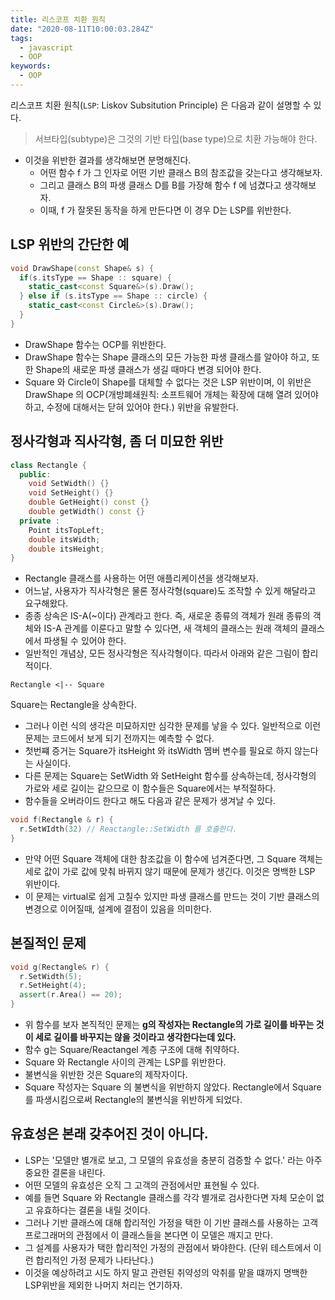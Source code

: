 ```yaml
---
title: 리스코프 치환 원칙
date: "2020-08-11T10:00:03.284Z"
tags:
  - javascript
  - OOP
keywords:
  - OOP
---
```


리스코프 치환 원칙(`LSP`: Liskov Subsitution Principle) 은 다음과 같이 설명할 수 있다.

> 서브타입(subtype)은 그것의 기반 타입(base type)으로 치환 가능해야 한다.

- 이것을 위반한 결과를 생각해보면 분명해진다.
  - 어떤 함수 f 가 그 인자로 어떤 기반 클래스 B의 참조값을 갖는다고 생각해보자.
  - 그리고 클래스 B의 파생 클래스 D를 B를 가장해 함수 f 에 넘겼다고 생각해보자.
  - 이때, f 가 잘못된 동작을 하게 만든다면 이 경우 D는 LSP를 위반한다.

## LSP 위반의 간단한 예

```c++
void DrawShape(const Shape& s) {
  if(s.itsType == Shape :: square) {
    static_cast<const Square&>(s).Draw();
  } else if (s.itsType == Shape :: circle) {
    static_cast<const Circle&>(s).Draw();
  }
}
```

- DrawShape 함수는 OCP를 위반한다.
- DrawShape 함수는 Shape 클래스의 모든 가능한 파생 클래스를 알아야 하고, 또한 Shape의 새로운 파생 클래스가 생길 때마다 변경 되어야 한다.
- Square 와 Circle이 Shape를 대체할 수 없다는 것은 LSP 위반이며, 이 위반은 DrawShape 의 OCP(개방폐쇄원칙: 소프트웨어 개체는 확장에 대해 열려 있어야 하고, 수정에 대해서는 닫혀 있어야 한다.) 위반을 유발한다.

## 정사각형과 직사각형, 좀 더 미묘한 위반

```c++
class Rectangle {
  public:
    void SetWidth() {}
    void SetHeight() {}
    double GetHeight() const {}
    double getWidth() const {}
  private :
    Point itsTopLeft;
    double itsWidth;
    double itsHeight;
}
```

- Rectangle 클래스를 사용하는 어떤 애플리케이션을 생각해보자.
- 어느날, 사용자가 직사각형은 물론 정사각형(square)도 조작할 수 있게 해달라고 요구해왔다.
- 종종 상속은 IS-A(~이다) 관계라고 한다. 즉, 새로운 종류의 객체가 원래 종류의 객체와 IS-A 관계를 이룬다고 말할 수 있다면, 새 객체의 클래스는 원래 객체의 클래스에서 파생될 수 있어야 한다.
- 일반적인 개념상, 모든 정사각형은 직사각형이다. 따라서 아래와 같은 그림이 합리적이다.

```uml
Rectangle <|-- Square
```

Square는 Rectangle을 상속한다.

- 그러나 이런 식의 생각은 미묘하지만 심각한 문제를 낳을 수 있다. 일반적으로 이런 문제는 코드에서 보게 되기 전까지는 예측할 수 없다.
- 첫번쨰 증거는 Square가 itsHeight 와 itsWidth 멤버 변수를 필요로 하지 않는다는 사실이다.
- 다른 문제는 Square는 SetWidth 와 SetHeight 함수를 상속하는데, 정사각형의 가로와 세로 길이는 같으므로 이 함수들은 Square에서는 부적절하다.
- 함수들을 오버라이드 한다고 해도 다음과 같은 문제가 생겨날 수 있다.

```c++
void f(Rectangle & r) {
  r.SetWIdth(32) // Reactangle::SetWidth 를 호출한다.
}
```

- 만약 어떤 Square 객체에 대한 참조값을 이 함수에 넘겨준다면, 그 Square 객체는 세로 값이 가로 값에 맞춰 바뀌지 않기 때문에 문제가 생긴다. 이것은 명백한 LSP 위반이다.
- 이 문제는 virtual로 쉽게 고칠수 있지만 파생 클래스를 만드는 것이 기반 클래스의 변경으로 이어질때, 설계에 결점이 있음을 의미한다.

## 본질적인 문제

```c++
void g(Rectangle& r) {
  r.SetWidth(5);
  r.SetHeight(4);
  assert(r.Area() == 20);
}
```

- 위 함수를 보자 본직적인 문제는 **g의 작성자는 Rectangle의 가로 길이를 바꾸는 것이 세로 길이를 바꾸지는 않을 것이라고 생각한다는데 있다.**
- 함수 g는 Square/Reactangel 계층 구조에 대해 취약하다.
- Square 와 Rectangle 사이의 관계는 LSP를 위반한다.
- 불변식을 위반한 것은 Square의 제작자이다.
- Square 작성자는 Square 의 불변식을 위반하지 않았다. Rectangle에서 Square를 파생시킴으로써 Rectangle의 불변식을 위반하게 되었다.

## 유효성은 본래 갖추어진 것이 아니다.

- LSP는 '모델만 별개로 보고, 그 모델의 유효성을 충분히 검증할 수 없다.' 라는 아주 중요한 결론을 내린다.
- 어떤 모델의 유효성은 오직 그 고객의 관점에서만 표현될 수 있다.
- 예를 들면 Square 와 Rectangle 클래스를 각각 별개로 검사한다면 자체 모순이 없고 유효하다는 결론을 내릴 것이다.
- 그러나 기반 클래스에 대해 합리적인 가정을 택한 이 기반 클래스를 사용하는 고객 프로그래머의 관점에서 이 클래스들을 본다면 이 모델은 깨지고 만다.
- 그 설계를 사용자가 택한 합리적인 가정의 관점에서 봐야한다. (단위 테스트에서 이런 합리적인 가정 문제가 나타난다.)
- 이것을 예상하려고 시도 하지 말고 관련된 취약성의 악취를 맡을 떄까지 명백한 LSP위반을 제외한 나머지 처리는 연기하자.
